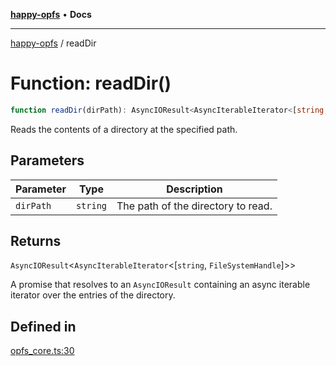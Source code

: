 [**happy-opfs**](../README.md) • **Docs**

***

[happy-opfs](../README.md) / readDir

# Function: readDir()

```ts
function readDir(dirPath): AsyncIOResult<AsyncIterableIterator<[string, FileSystemHandle]>>
```

Reads the contents of a directory at the specified path.

## Parameters

| Parameter | Type | Description |
| ------ | ------ | ------ |
| `dirPath` | `string` | The path of the directory to read. |

## Returns

`AsyncIOResult`\<`AsyncIterableIterator`\<[`string`, `FileSystemHandle`]\>\>

A promise that resolves to an `AsyncIOResult` containing an async iterable iterator over the entries of the directory.

## Defined in

[opfs\_core.ts:30](https://github.com/JiangJie/happy-opfs/blob/fa6bc23a30a47c302610ab09429219f90b89d4ad/src/fs/opfs_core.ts#L30)
